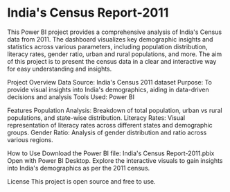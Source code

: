 # India's Census Report-2011

This Power BI project provides a comprehensive analysis of India's Census data from 2011. The dashboard visualizes key demographic insights and statistics across various parameters, including population distribution, literacy rates, gender ratio, urban and rural populations, and more. The aim of this project is to present the census data in a clear and interactive way for easy understanding and insights.

Project Overview
Data Source: India's Census 2011 dataset
Purpose: To provide visual insights into India's demographics, aiding in data-driven decisions and analysis
Tools Used: Power BI

Features
Population Analysis: Breakdown of total population, urban vs rural populations, and state-wise distribution.
Literacy Rates: Visual representation of literacy rates across different states and demographic groups.
Gender Ratio: Analysis of gender distribution and ratio across various regions.

How to Use
Download the Power BI file: India's Census Report-2011.pbix
Open with Power BI Desktop.
Explore the interactive visuals to gain insights into India's demographics as per the 2011 census.

License
This project is open source and free to use.

